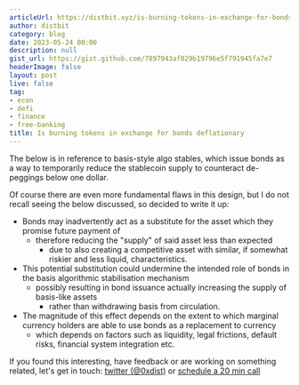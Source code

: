 ```yaml
---
articleUrl: https://distbit.xyz/is-burning-tokens-in-exchange-for-bonds-actually-deflationary
author: distbit
category: blog
date: 2023-05-24 00:00
description: null
gist_url: https://gist.github.com/7897943af029b19796e5f791945fa7e7
headerImage: false
layout: post
live: false
tag:
- econ
- defi
- finance
- free-banking
title: Is burning tokens in exchange for bonds deflationary
---
```






The below is in reference to basis-style algo stables, which issue bonds as a way to temporarily reduce the stablecoin supply to counteract de-peggings below one dollar.  

Of course there are even more fundamental flaws in this design, but I do not recall seeing the below discussed, so decided to write it up:  

- Bonds may inadvertently act as a substitute for the asset which they promise future payment of  
	- therefore reducing the "supply" of said asset less than expected  
		- due to also creating a competitive asset with similar, if somewhat riskier and less liquid, characteristics.  
- This potential substitution could undermine the intended role of bonds in the basis algorithmic stabilisation mechanism  
	- possibly resulting in bond issuance actually increasing the supply of basis-like assets  
		- rather than withdrawing basis from circulation.  
- The magnitude of this effect depends on the extent to which marginal currency holders are able to use bonds as a replacement to currency  
	- which depends on factors such as liquidity, legal frictions, default risks, financial system integration etc.  



If you found this interesting, have feedback or are working on something related, let's get in touch: [twitter (@0xdist)](https://twitter.com/0xdist) or [schedule a 20 min call](https://cal.com/distbit/20min)